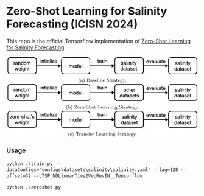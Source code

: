 # Zero-Shot Learning for Salinity Forecasting (ICISN 2024)
This repo is the official Tensorflow implementation of [Zero-Shot Learning for Salinity Forecasting](https://doi.org/10.1007/978-981-97-5504-2_43)

![Model Overview](imgs/img.png)

### Usage
```
python .\train.py --dataConfigs="configs\datasets\salinity\salinity.yaml" --lag=128 --offset=32 --LTSF_NDLinearTime2VecRevIN__Tensorflow
```

```
python .\zeroshot.py
```
